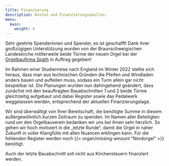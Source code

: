 ```yaml
---
title: Finanzierung
description: Kosten und Finanzierungsquellen.
menu:
  main:
    weight: 4
---
```


Sehr geehrte Spenderinnen und Spender, es ist geschafft!
Dank ihrer großzügigen Unterstützung wurden von der
Braunschweigischen Landeskirche mittlerweile beide Türme der neuen Orgel
bei der [Orgelbaufirma Späth](https://freiburgerorgelbau.de/orgelwerke/neubauten/braunschweig-2/) in Auftrag gegeben!

Im Rahmen einer Studienreise nach England im Winter&nbsp;2022 stellte sich heraus,
dass man aus technischen Gründen die Pfeifen und Windladen anders bauen und aufteilen muss,
sodass ein Turm allein gar nicht bespielbar ist. Die Planungen wurden nun dahingehend geändert,
dass zunächst mit den beauftragten Bauabschnitten&nbsp;1 und&nbsp;2 beide Türme gleichzeitig aufgebaut
und dabei Register sowie das Pedalwerk weggelassen werden, entsprechend der aktuellen Finanzierungslage.

Wir sind überwältigt von Ihrer Bereitschaft, 
die benötigte Summe in diesem außergewöhnlich kurzen Zeitraum zu spenden. 
Im Namen aller Beteiligten rund um den Orgelbauverein bedanken wir uns 
bei ihnen sehr herzlich. 
So gehen wir hoch motiviert in die „letzte Runde“,
damit die Orgel in naher Zukunft in voller Klangfülle mit allen Nuancen erklingen kann. 
Für die fehlenden Register werden noch&nbsp;{{< organ/missing-amount "Nordorgel" >}} benötigt.  

Auch der letzte Bauabschnitt soll nicht aus Kirchensteuern finanziert werden.

